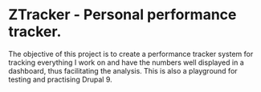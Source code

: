 # ZTracker - Personal performance tracker.

The objective of this project is to create a performance tracker system for tracking everything I work on and have the numbers well displayed in a dashboard, thus facilitating the analysis.
This is also a playground for testing and practising Drupal 9.


